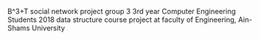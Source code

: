  B^3+T social network project
group 3 3rd year Computer Engineering Students 2018
data structure course project at faculty of Engineering, Ain-Shams University
